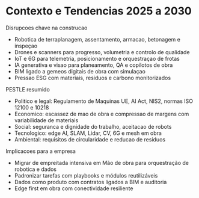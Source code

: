 # Contexto e Tendencias 2025 a 2030

Disrupcoes chave na construcao
- Robotica de terraplanagem, assentamento, armacao, betonagem e inspeçao
- Drones e scanners para progresso, volumetria e controlo de qualidade
- IoT e 6G para telemetria, posicionamento e orquestraçao de frotas
- IA generativa e visao para planeamento, QA e copilotos de obra
- BIM ligado a gemeos digitais de obra com simulaçao
- Pressao ESG com materiais, residuos e carbono monitorizados

PESTLE resumido
- Politico e legal: Regulamento de Maquinas UE, AI Act, NIS2, normas ISO 12100 e 10218
- Economico: escassez de mao de obra e compressao de margens com variabilidade de materiais
- Social: seguranca e dignidade do trabalho, aceitacao de robots
- Tecnologico: edge AI, SLAM, Lidar, CV, 6G e mesh em obra
- Ambiental: requisitos de circularidade e reducao de residuos

Implicacoes para a empresa
- Migrar de empreitada intensiva em Mão de obra para orquestração de robotica e dados
- Padronizar tarefas com playbooks e módulos reutilizáveis
- Dados como produto com contratos ligados a BIM e auditoria
- Edge first em obra com conectividade resiliente

